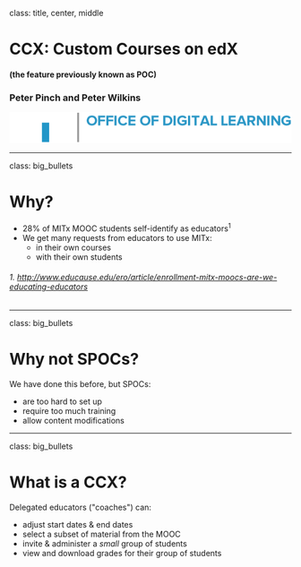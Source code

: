 class: title, center, middle

# CCX: Custom Courses on edX 
#### (the feature previously known as POC)


### Peter Pinch and Peter Wilkins
![logo](../assets/MIT_digitallearning_engdept_logo_2@2x.png)

---

class: big_bullets 

# Why?

- 28% of MITx MOOC students self-identify as educators<sup>1</sup>
- We get many requests from educators to use MITx:
	- in their own courses
	- with their own students

###### 1. http://www.educause.edu/ero/article/enrollment-mitx-moocs-are-we-educating-educators

---

class: big_bullets 

# Why not SPOCs?

We have done this before, but SPOCs:
	
- are too hard to set up
- require too much training
- allow content modifications

---

class: big_bullets 

# What is a CCX?

Delegated educators ("coaches") can:
	
- adjust start dates & end dates
- select a subset of material from the MOOC
- invite & administer a *small* group of students
- view and download grades for their group of students
